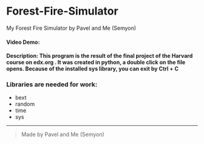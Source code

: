 # Forest-Fire-Simulator
My Forest Fire Simulator by Pavel and Me (Semyon)

#### Video Demo: <URL HERE>
#### Description: This program is the result of the final project of the Harvard course on edx.org . It was created in python, a double click on the file opens. Because of the installed sys library, you can exit by Ctrl + C
  ### Libraries are needed for work:
  * bext
  * random
  * time
  * sys

 --- 
 
> Made by Pavel and Me (Semyon)
